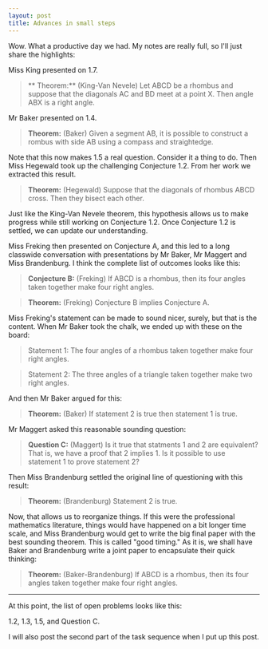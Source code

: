 ```yaml
---
layout: post
title: Advances in small steps
---
```


Wow. What a productive day we had. My notes are really full, so I'll just share
the highlights:

Miss King presented on 1.7.

> ** Theorem:** (King-Van Nevele) Let ABCD be a rhombus and suppose that the diagonals
> AC and BD meet at a point X. Then angle ABX is a right angle.

Mr Baker presented on 1.4.

> **Theorem:** (Baker) Given a segment AB, it is possible to construct a rombus with
> side AB using a compass and straightedge.

Note that this now makes 1.5 a real question. Consider it a thing to do. Then
Miss Hegewald took up the challenging Conjecture 1.2. From her work we extracted this
result.

> **Theorem:** (Hegewald) Suppose that the diagonals of rhombus ABCD cross. Then
> they bisect each other.

Just like the King-Van Nevele theorem, this hypothesis allows us to make progress
while still working on Conjecture 1.2. Once Conjecture 1.2 is settled, we
can update our understanding.

Miss Freking then presented on Conjecture A, and this led to a long classwide conversation
with presentations by Mr Baker, Mr Maggert and Miss Brandenburg. I think the complete
list of outcomes looks like this:

> **Conjecture B:** (Freking) If ABCD is a rhombus, then its four angles taken
> together make four right angles.

> **Theorem:** (Freking) Conjecture B implies Conjecture A.

Miss Freking's statement can be made to sound nicer, surely, but that is the content. When
Mr Baker took the chalk, we ended up with these on the board:

> Statement 1: The four angles of a rhombus taken together make four right angles.

> Statement 2: The three angles of a triangle taken together make two right angles.

And then Mr Baker argued for this:

> **Theorem:** (Baker) If statement 2 is true then statement 1 is true.

Mr Maggert asked this reasonable sounding question:

> **Question C:** (Maggert) Is it true that statments 1 and 2 are equivalent? That is,
> we have a proof that 2 implies 1. Is it possible to use statement 1 to prove statement 2?

Then Miss Brandenburg settled the original line of questioning with this result:

> **Theorem:** (Brandenburg) Statement 2 is true.

Now, that allows us to reorganize things. If this were the professional mathematics
literature, things would have happened on a bit longer time scale, and Miss Brandenburg
would get to write the big final paper with the best sounding theorem. This is called
"good timing." As it is, we shall have Baker and Brandenburg write a joint paper
to encapsulate their quick thinking:

> **Theorem:** (Baker-Brandenburg) If ABCD is a rhombus, then its four angles taken
> together make four right angles.

----

At this point, the list of open problems looks like this:

1.2, 1.3, 1.5, and Question C.

I will also post the second part of the task sequence when I put up this post.
